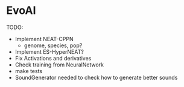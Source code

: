 # EvoAI #

TODO:

* Implement NEAT-CPPN
    * genome, species, pop?
* Implement ES-HyperNEAT?
* Fix Activations and derivatives
* Check training from NeuralNetwork
* make tests
* SoundGenerator needed to check how to generate better sounds